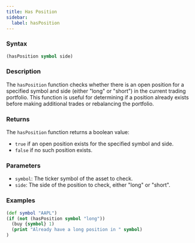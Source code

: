 ```yaml
---
title: Has Position
sidebar:
  label: hasPosition
---
```


### Syntax

```clojure
(hasPosition symbol side)
```

### Description

The `hasPosition` function checks whether there is an open position for a specified symbol and side (either "long" or "short") in the current trading portfolio.
This function is useful for determining if a position already exists before making additional trades or rebalancing the portfolio.


### Returns

The `hasPosition` function returns a boolean value:

- `true` if an open position exists for the specified symbol and side.
- `false` if no such position exists.

### Parameters

- `symbol`: The ticker symbol of the asset to check.
- `side`: The side of the position to check, either "long" or "short".

### Examples

```clojure
(def symbol "AAPL")
(if (not (hasPosition symbol "long"))
  (buy {symbol} 1)
  (print "Already have a long position in " symbol)
)
```
